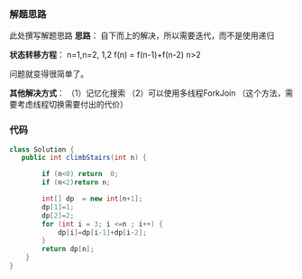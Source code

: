 ### 解题思路
此处撰写解题思路
**思路**：
自下而上的解决，所以需要迭代，而不是使用递归

**状态转移方程**：
 n=1,n=2, 1,2
 f(n) = f(n-1)+f(n-2)  n>2

 问题就变得很简单了。

**其他解决方式**：
 （1）记忆化搜索
 （2）可以使用多线程ForkJoin （这个方法，需要考虑线程切换需要付出的代价）
### 代码

```java
class Solution {
   public int climbStairs(int n) {

        if (n<0) return  0;
        if (n<2)return n;

        int[] dp  = new int[n+1];
        dp[1]=1;
        dp[2]=2;
        for (int i = 3; i <=n ; i++) {
            dp[i]=dp[i-1]+dp[i-2];
        }
        return dp[n];
    }
}
```